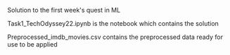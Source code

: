 Solution to the first week's quest in ML

Task1_TechOdyssey22.ipynb is the notebook which contains the solution

Preprocessed_imdb_movies.csv contains the preprocessed data ready for use to be applied 
